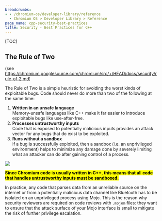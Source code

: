 ```yaml
---
breadcrumbs:
- - /chromium-os/developer-library/reference
  - Chromium OS > Developer Library > Reference
page_name: cpp-security-best-practices
title: Security - Best Practices for C++
---
```


[TOC]

## The Rule of Two

(see https://chromium.googlesource.com/chromium/src/+/HEAD/docs/security/rule-of-2.md)

The Rule of Two is a simple heuristic for avoiding the worst kinds of
exploitable bugs. Code should never do more than two of the following at the
same time:

1.  **Written in an unsafe language** \
    Memory-unsafe languages like C++ make it far easier to introduce exploitable
    bugs like use-after-free.
2.  **Processes untrustworthy inputs** \
    Code that is exposed to potentially malicious inputs provides an attack
    vector for any bugs that do exist to be exploited.
3.  **Runs without a sandbox** \
    If a bug is successfully exploited, then a sandbox (i.e. an unprivileged
    environment) helps to minimize any damage done by severely limiting what an
    attacker can do after gaining control of a process.

![](images/rule-of-two.png)

<mark><strong>Since Chromium code is usually written in C++, this means that all
code that handles untrustworthy inputs must be sandboxed.</strong></mark>

In practice, any code that parses data from an unreliable source on the internet
or from a potentially malicious data channel like Bluetooth has to be isolated
on an unprivileged process using Mojo. This is the reason why security reviewers
are required on code reviews with `.mojom` files: they want to ensure that the
attack surface of your Mojo interface is small to mitigate the risk of further
privilege escalation.
